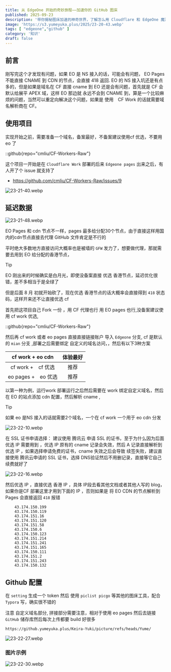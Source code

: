 ```yaml
---
title: 从 EdgeOne 开始的奇妙旅程——加速你的 GitHub 图床
published: 2025-09-23
description: '带你揭秘图床加速的神奇世界，了解怎么用 Cloudflare 和 EdgeOne 魔法，让你的图片飞起来！✨'
image: 'https://s3.yumeyuka.plus/2025/23-20-43.webp'
tags: [ "edgeone","github" ]
category: '知识'
draft: false
---
```




## 前言

刚写完这个才发现有问题，如果 EO 是 NS 接入的话，可能会有问题， EO Pages 不能直接 CNAME 到 CDN  的节点，会直接 418 返回. EO 的 NS 接入坑还是有点多的，但是如果是域名在 CF 直接 cname 到 EO  还是会有问题，首先就是 CF 会默认给展平 APEX 域，这样 EO 那边就 永远不会到 CNAME 到，算是一个比较麻烦的问题，当然可以重定向解决这个问题，如果是 使用　CF Work 的话就需要域名解析商在 CF。

## 使用项目

实现开始之前，需要准备一个域名，备案最好，不备案建议使用cf 优选，不要用eo 了

::github{repo="cmliu/CF-Workers-Raw"}

这个项目一开始是在 `Cloudflare Work` 部署的后来 `Edgeone pages` 出来之后，有人开了个 issue 就支持了

- https://github.com/cmliu/CF-Workers-Raw/issues/9

![23-21-40.webp](https://s3.yumeyuka.plus/2025/23-21-40.webp)

## 延迟数据

![23-21-48.webp](https://s3.yumeyuka.plus/2025/23-21-48.webp)

EO Pages 和 cdn 节点不一样，pages 最多给分配30个节点，由于直接这样用国内的cdn节点直接去代理 GitHub 文件肯定是不行的

平时绝大多数地方直接访问大概率也是被墙的 `GFW` 发力了，想要做代理，那就需要去用到 EO 给分配的香港节点，

> [!TIP]
>
> EO 刚出来的时候确实是白月光，即使没备案直接 优选 香港节点，延迟优化很错，差不多相当于是全绿了
>
> 但是后面 8 月 初就开始砍了，现在优选 香港节点的话大概率会直接得到 `418` 状态码，这样开来还不让直接优选 cf

首先把这项目自己 Fork 一份 ，用 CF 代理也行 用 EO pages 也行,没备案建议使用 cf work 优选,

::github{repo="cmliu/CF-Workers-Raw"}

然后再 cf work 或者 eo pages 直接直接链接账户 导入 `Edgeone` 分支, cf 是默认的 `mian` 分支 ,部署之后需要绑定
自定义的域名访问，，然后有以下3种方案

| cf work + eo cdn | 体验最好 |
|:----------------:|:----:|
| cf work +　cf 优选  |  推荐  |
| eo pages +　eo 优选 |  推荐  |

以第一种为例，运行work 部署运行之后然后需要在 work 绑定自定义域名，然后在 EO 的站点添加 cdn 配置，然后解析 cname ,

> [!TIP]
>
> 如果 eo 是NS 接入的话就需要2个域名，一个在 cf work 一个用于 eo cdn 分发

![23-22-10.webp](https://s3.yumeyuka.plus/2025/23-22-10.webp)

在 SSL 证书申请选择： 建议使用 腾讯云 申请 SSL 的证书，至于为什么因为后面优选 IP 需要用到 ，优选 IP 原有的 cname 记录会失效，然后
A 记录直接解析到优选 IP ，如果选择申请免费的证书，cname 失效之后会导致 续签失败，建议直接使用 腾讯云申请的 SSL 证书，选择
DNS验证然后不用删记录，直接等它自己续费就好了

![23-22-16.webp](https://s3.yumeyuka.plus/2025/23-22-16.webp)

然后优选 IP ，直接优选 香港 IP ，具体 IP段去看其他文档或者其他人写的 blog，如果你是CF 部署这里才用到下面的 IP ，否则如果是 将 EO CDN 的节点解析到 Pages 会直接返回 `418` 报错 

```apl
    43.174.150.199
    43.174.150.119
    43.174.151.16
    43.174.151.120
    43.174.151.58
    43.174.150.6
    43.174.150.123
    43.174.151.214
    43.174.151.241
    43.174.151.165
    43.174.150.111
    43.174.151.2
    43.174.151.243
    43.174.150.132
```

## Github 配置

在 `setting` 生成一个 token 然后 使用 `piclist picgo` 等其他的图床工具，配合 `Typora` 写，确实很不错的

注意 自定义域名部分, 拼接部分需要注意，相对于使用 eo pages 然后去链接 `GitHub` 储存库然后每次上传都要 build 好很多

```
https://github.yumeyuka.plus/Keira-Yuki/picture/refs/heads/Yume/
```

![23-22-27.webp](https://s3.yumeyuka.plus/2025/23-22-27.webp)

### 图片示例

![23-22-30.webp](https://s3.yumeyuka.plus/2025/23-22-30.webp)